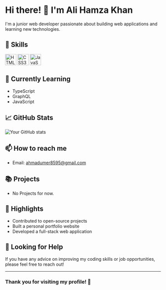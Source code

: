# Hi there! 👋 I'm Ali Hamza Khan

I'm a junior web developer passionate about building web applications and learning new technologies.

## 🚀 Skills

<p align="left">
  <img src="https://raw.githubusercontent.com/danielcranney/readme-generator/main/public/icons/skills/html5-colored.svg" width="36" height="36" alt="HTML5" />
   <img src="https://raw.githubusercontent.com/danielcranney/readme-generator/main/public/icons/skills/css3-colored.svg" width="36" height="36" alt="CSS3" />
   <img src="https://raw.githubusercontent.com/danielcranney/readme-generator/main/public/icons/skills/javascript-colored.svg" width="36" height="36" alt="JavaScript" />
</p>

## 🌱 Currently Learning

- TypeScript
- GraphQL
- JavaScript 

## 📈 GitHub Stats

![Your GitHub stats](https://github-readme-stats.vercel.app/api?username=yourusername&show_icons=true&theme=radical)

## 📫 How to reach me

- Email: ahmadumer8595@gmail.com

## 📚 Projects
- No Projects for now.

## 🌟 Highlights

- Contributed to open-source projects
- Built a personal portfolio website
- Developed a full-stack web application

## 🤔 Looking for Help

If you have any advice on improving my coding skills or job opportunities, please feel free to reach out!

---

### Thank you for visiting my profile! 🙏

